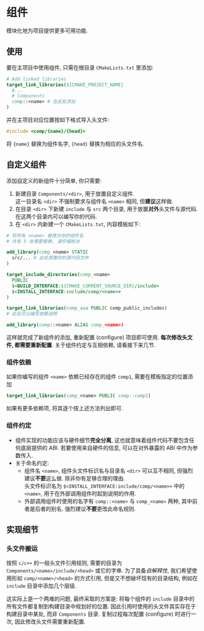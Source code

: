 # 组件

模块化地为项目提供更多可用功能.


## 使用
要在主项目中使用组件, 只需在根目录 `CMakeLists.txt` 里添加:
```cmake
# Add linked libraries
target_link_libraries(${CMAKE_PROJECT_NAME}
  #...
  # Components
  comp::<name> # 在此处添加
)
```

并在主项目对应位置按如下格式导入头文件:
```c
#include <comp/{name}/{head}>
```
将 `{name}` 替换为组件名字, `{head}` 替换为相应的头文件名.


## 自定义组件
添加自定义的新组件十分简单, 你只需要:

1. 新建目录 `Components/<dir>`, 用于放置自定义组件. \
  这一目录名 `<dir>` 不强制要求与组件名 `<name>` 相同, 但**建议**这样做.
2. 在目录 `<dir>` 下新建 `include` 与 `src` 两个目录, 用于放置**对外**头文件与源代码. 在这两个目录内可以编写你的代码.
3. 在 `<dir>` 内新建一个 `CMakeLists.txt`, 内容模板如下:
```cmake
# 将所有 <name> 替换为你的组件名
# 共有 5 处需要替换, 请仔细核对

add_library(comp_<name> STATIC
  src/... # 此处放置你的源代码文件
)

target_include_directories(comp_<name>
  PUBLIC
  $<BUILD_INTERFACE:${CMAKE_CURRENT_SOURCE_DIR}/include>
  $<INSTALL_INTERFACE:include/comp/<name>>
)

target_link_libraries(comp_aaa PUBLIC comp_public_includes)
# 此处可以编写依赖说明

add_library(comp::<name> ALIAS comp_<name>)
```

这样就完成了新组件的添加, 重新配置 (configure) 项目即可使用.
**每次修改头文件, 都需要重新配置**.
关于组件约定与互相依赖, 请看接下来几节.


### 组件依赖
如果你编写的组件 `<name>` 依赖已经存在的组件 `comp1`, 需要在模板指定的位置添加
```cmake
target_link_libraries(comp_<name> PUBLIC comp::comp1)
```
如果有更多依赖项, 将其逐个按上述方法列出即可.


### 组件约定
- 组件实现的功能应该与硬件细节**完全分离**, 这也就意味着组件代码不要包含任何底层提供的 ABI.
  若要使用来自硬件的信息, 可以在对外暴露的 ABI 中作为参数传入.
- 关于命名约定:
  - 组件名 `<name>`, 组件头文件标识名与目录名 `<dir>` 可以互不相同, 但强烈建议**不要**这么做. 除非你有足够合理的理由. \
    头文件标识名为 `$<INSTALL_INTERFACE:include/comp/<name>>` 中的 `<name>`,
    用于在外部调用组件时起到说明的作用.
  - 外部调用组件时使用的名字有 `comp::<name>` 与 `comp_<name>` 两种, 其中前者是后者的别名.
    强烈建议**不要**更改此命名规则.


## 实现细节
### 头文件搬运
按照 `c/c++` 的一般头文件引用规则, 需要的目录为 `Components/<name>/include/<head>` 或它的字串.
为了具备*自解释性*, 我们希望使用形如 `comp/<name>/<head>` 的方式引用, 但是又不想破坏现有的目录结构,
例如在 `include` 目录中添加几个层级.

这实际上是一个两难的问题, 最终采取的方案是:
将每个组件的 `include` 目录中的所有文件都复制到构建目录中规划好的位置.
因此引用时使用的头文件其实存在于构建目录中某处, 而非 `Components` 目录.
复制过程每次配置 (configure) 时进行一次, 因此修改头文件需要重新配置.
